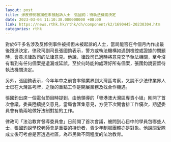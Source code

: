 ```yaml
---
layout: post
title: 涉反修例被捕但未被起訴人士　張國鈞：待執法機關決定
date: 2023-03-04 11:10:38.000000000 +08:00
link: https://news.rthk.hk/rthk/ch/component/k2/1690445-20230304.htm
categories: rthk
---
```


對於6千多名涉及反修例事件被捕但未被起訴的人士，當局能否在今個月內作出最後跟進決定，律政司副司長張國鈞表示，警方或執法機構如遇到檢控或證據的問題時，會尋求律政司的法律意見。他說，律政司已適時將意見交予執法機關，至今沒有看到有任何個案是遺漏或延誤。至於何時能夠處理好所有個案，張國鈞說要留待執法機關決定。

另外，張國鈞表示，今年年中之前會率領業界到大灣區考察，又說不少法律業界人士已在大灣區考牌，之後的重點工作是開展業務及找合作機遇。

張國鈞出席一個電台節目時提到，由他領導的「粵港澳大灣區專責小組」剛開了首次會議，委員陸續提交意見，當局會匯集意見，方便下次開會排工作優次，期望委員會有助兩地做好法制對接的工作。

律政司「法治教育督導委員會」日前開了首次會議，被問到心目中的學員包哪些人士，張國鈞說學校老師會是重要的持份者，青少年制服團體亦是對象。他說關愛隊成立後可考慮是否透過社區，為市民做不同程度的法治教育。
